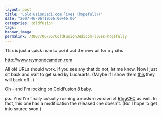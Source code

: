 ```yaml
---
layout: post
title: "ColdFusionJedi.com lives (hopefully)"
date: "2007-06-06T19:06:00+06:00"
categories: coldfusion 
tags: 
banner_image: 
permalink: /2007/06/06/ColdFusionJedicom-lives-hopefully
---
```


This is just a quick note to point out the new url for my site:

http://www.raymondcamden.com

All old URLs should work. If you see any that do not, let me know. Now I just sit back and wait to get sued by Lucasarts. (Maybe if I show them <a href="http://www.coldfusionjedi.com/index.cfm/2007/4/23/What-I-did-this-weekend">this</a> they will back off...)

Oh - and I'm rocking on ColdFusion 8 baby.

p.s. And I'm finally actually running a modern version of <a href="http://www.blogcfc.com">BlogCFC</a> as well. In fact, this one has a modification the released one doesn't. (But I hope to get into source soon.)